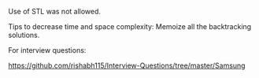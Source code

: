Use of STL was not allowed. 

Tips to decrease time and space complexity: Memoize all the backtracking solutions.

For interview questions:

https://github.com/rishabh115/Interview-Questions/tree/master/Samsung
